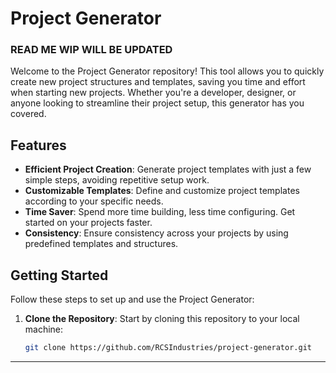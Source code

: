 # Project Generator
### READ ME WIP WILL BE UPDATED
Welcome to the Project Generator repository! This tool allows you to quickly create new project structures and templates, saving you time and effort when starting new projects. Whether you're a developer, designer, or anyone looking to streamline their project setup, this generator has you covered.

## Features

- **Efficient Project Creation**: Generate project templates with just a few simple steps, avoiding repetitive setup work.
- **Customizable Templates**: Define and customize project templates according to your specific needs.
- **Time Saver**: Spend more time building, less time configuring. Get started on your projects faster.
- **Consistency**: Ensure consistency across your projects by using predefined templates and structures.

## Getting Started

Follow these steps to set up and use the Project Generator:

1. **Clone the Repository**: Start by cloning this repository to your local machine:

   ```bash
   git clone https://github.com/RCSIndustries/project-generator.git
****
